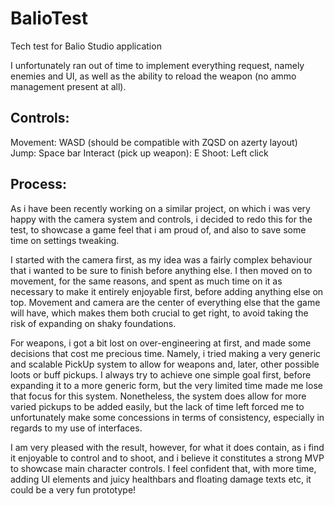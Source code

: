 # BalioTest
Tech test for Balio Studio application

I unfortunately ran out of time to implement everything request, namely enemies and UI, as well as the ability to reload the weapon (no ammo management present at all).


## Controls:

Movement: WASD (should be compatible with ZQSD on azerty layout)
Jump: Space bar
Interact (pick up weapon): E
Shoot: Left click


## Process:

As i have been recently working on a similar project, on which i was very happy with the camera system and controls, i decided to redo this for the test, to showcase a game feel that i am proud of, and also to save some time on settings tweaking.

I started with the camera first, as my idea was a fairly complex behaviour that i wanted to be sure to finish before anything else.
I then moved on to movement, for the same reasons, and spent as much time on it as necessary to make it entirely enjoyable first, before adding anything else on top. Movement and camera are the center of everything else that the game will have, which makes them both crucial to get right, to avoid taking the risk of expanding on shaky foundations.

For weapons, i got a bit lost on over-engineering at first, and made some decisions that cost me precious time. Namely, i tried making a very generic and scalable PickUp system to allow for weapons and, later, other possible loots or buff pickups. I always try to achieve one simple goal first, before expanding it to a more generic form, but the very limited time made me lose that focus for this system.
Nonetheless, the system does allow for more varied pickups to be added easily, but the lack of time left forced me to unfortunately make some concessions in terms of consistency, especially in regards to my use of interfaces.

I am very pleased with the result, however, for what it does contain, as i find it enjoyable to control and to shoot, and i believe it constitutes a strong MVP to showcase main character controls. I feel confident that, with more time, adding UI elements and juicy healthbars and floating damage texts etc, it could be a very fun prototype!
